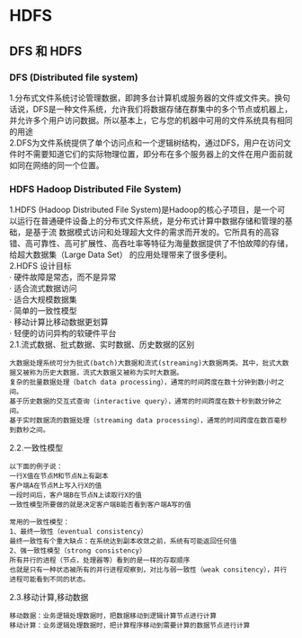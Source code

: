 # HDFS

## DFS 和 HDFS 
### DFS (Distributed file system)
1.分布式文件系统讨论管理数据，即跨多台计算机或服务器的文件或文件夹。换句话说，DFS是一种文件系统，允许我们将数据存储在群集中的多个节点或机器上，并允许多个用户访问数据。所以基本上，它与您的机器中可用的文件系统具有相同的用途  
2.DFS为文件系统提供了单个访问点和一个逻辑树结构，通过DFS，用户在访问文件时不需要知道它们的实际物理位置，即分布在多个服务器上的文件在用户面前就如同在网络的同一个位置。  

### HDFS Hadoop Distributed File System)
1.HDFS (Hadoop Distributed File System)是Hadoop的核心子项目，是一个可以运行在普通硬件设备上的分布式文件系统，是分布式计算中数据存储和管理的基础，是基于流  数据模式访问和处理超大文件的需求而开发的。它所具有的高容错、高可靠性、高可扩展性、高吞吐率等特征为海量数据提供了不怕故障的存储，给超大数据集（Large Data  Set） 的应用处理带来了很多便利。  
2.HDFS 设计目标  
· 硬件故障是常态，而不是异常  
· 适合流式数据访问  
· 适合大规模数据集  
· 简单的一致性模型  
· 移动计算比移动数据更划算  
· 轻便的访问异构的软硬件平台  
2.1.流式数据、批式数据、实时数据、历史数据的区别  
```
大数据处理系统可分为批式(batch)大数据和流式(streaming)大数据两类。其中，批式大数据又被称为历史大数据，流式大数据又被称为实时大数据。
复杂的批量数据处理（batch data processing），通常的时间跨度在数十分钟到数小时之间。
基于历史数据的交互式查询（interactive query），通常的时间跨度在数十秒到数分钟之间。
基于实时数据流的数据处理（streaming data processing），通常的时间跨度在数百毫秒到数秒之间。
```
2.2.一致性模型  
```
以下面的例子说：
一行X值在节点M和节点N上有副本
客户端A在节点M上写入行X的值
一段时间后，客户端B在节点N上读取行X的值
一致性模型所要做的就是决定客户端B能否看到客户端A写的值

常用的一致性模型：
1、最终一致性（eventual consistency）
最终一致性有个重大缺点：在系统达到副本收敛之前，系统有可能返回任何值
2、强一致性模型（strong consistency）
所有并行的进程（节点，处理器等）看到的是一样的存取顺序
也就是只有一种状态被所有的并行进程观察到，对比与弱一致性（weak consitency），并行进程可能看到不同的状态。
```
2.3.移动计算,移动数据
```
移动数据：业务逻辑处理数据时，把数据移动到逻辑计算节点进行计算
移动计算：业务逻辑处理数据时，把计算程序移动到需要计算的数据节点进行计算
```

